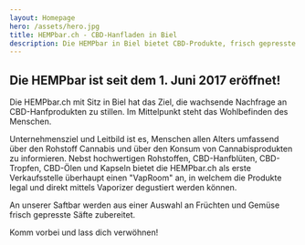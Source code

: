 ```yaml
---
layout: Homepage
hero: /assets/hero.jpg
title: HEMPbar.ch - CBD-Hanfladen in Biel
description: Die HEMPbar in Biel bietet CBD-Produkte, frisch gepresste Säfte, einen VapRoom zum Verweilen und Lieferservice.
---
```


## Die HEMPbar ist seit dem 1. Juni 2017 eröffnet!

Die HEMPbar.ch mit Sitz in Biel hat das Ziel, die wachsende Nachfrage an CBD-Hanfprodukten zu stillen. Im Mittelpunkt steht das Wohlbefinden des Menschen.

Unternehmensziel und Leitbild ist es, Menschen allen Alters umfassend über den Rohstoff Cannabis und über den Konsum von Cannabisprodukten zu informieren. Nebst hochwertigen Rohstoffen, CBD-Hanfblüten, CBD-Tropfen, CBD-Ölen und Kapseln bietet die HEMPbar.ch als erste Verkaufsstelle überhaupt einen "VapRoom" an, in welchem die Produkte legal und direkt mittels Vaporizer degustiert werden können.

An unserer Saftbar werden aus einer Auswahl an Früchten und Gemüse frisch gepresste Säfte zubereitet. 

Komm vorbei und lass dich verwöhnen!
